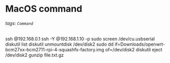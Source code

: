 # MacOS command
###### tags: `Command`

ssh <username>@192.168.0.1
ssh -Y <username>@192.168.1.10 -p <port>
sudo screen /dev/cu.usbserial <baud rate>
diskutil list
diskutil unmountdisk /dev/disk2
sudo dd if=Downloads/openwrt-bcm27xx-bcm2711-rpi-4-squashfs-factory.img of=/dev/disk2
diskutil eject /dev/disk2
gunzip file.txt.gz